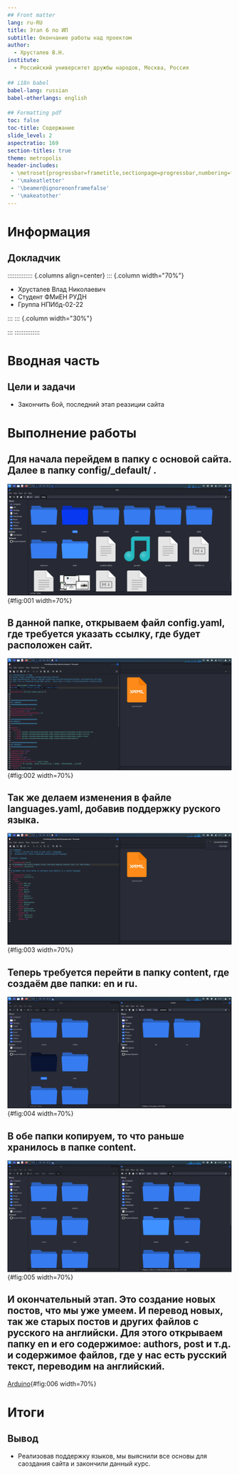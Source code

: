 ```yaml
---
## Front matter
lang: ru-RU
title: Этап 6 по ИП
subtitle: Окончание работы над проектом
author:
  - Хрусталев В.Н.
institute:
  - Российский университет дружбы народов, Москва, Россия

## i18n babel
babel-lang: russian
babel-otherlangs: english

## Formatting pdf
toc: false
toc-title: Содержание
slide_level: 2
aspectratio: 169
section-titles: true
theme: metropolis
header-includes:
 - \metroset{progressbar=frametitle,sectionpage=progressbar,numbering=fraction}
 - '\makeatletter'
 - '\beamer@ignorenonframefalse'
 - '\makeatother'
---
```


# Информация

## Докладчик

:::::::::::::: {.columns align=center}
::: {.column width="70%"}

  * Хрусталев Влад Николаевич
  * Студент ФМиЕН РУДН
  * Группа НПИбд-02-22

:::
::: {.column width="30%"}

:::
::::::::::::::

# Вводная часть

## Цели и задачи

- Закончить 6ой, последний этап реазиции сайта

# Выполнение работы

## Для начала перейдем в папку с основой сайта. Далее в папку config/_default/ .

![Основная папка проекта](image/1.png){#fig:001 width=70%}

## В данной папке, открываем файл config.yaml, где требуется указать ссылку, где будет расположен сайт.

![Config.yaml](image/2.png){#fig:002 width=70%}

## Так же делаем изменения в файле languages.yaml, добавив поддержку руского языка.

![languages.yaml](image/3.png){#fig:003 width=70%}

## Теперь требуется перейти в папку content, где создаём две папки: en и ru.

![Изменение содержимого папки content](image/4.png){#fig:004 width=70%}

## В обе папки копируем, то что раньше хранилось в папке content.

![Содержанием папок ru и en](image/5.png){#fig:005 width=70%}

## И окончательный этап. Это создание новых постов, что мы уже умеем. И перевод новых, так же старых постов и других файлов с русского на английски. Для этого открываем папку en и его содержимое: authors, post и т.д. и содержимое файлов, где у нас есть русский текст, переводим на английский.

[Arduino](image/6.png){#fig:006 width=70%}

# Итоги

## Вывод

- Реализовав поддержку языков, мы выяснили все основы для саоздания сайта и закончили данный курс.



